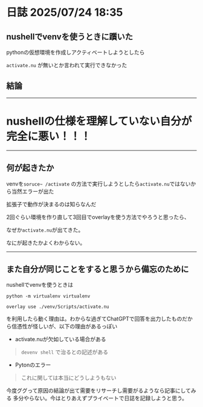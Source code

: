 # 日誌 2025/07/24 18:35

## nushellでvenvを使うときに躓いた

pythonの仮想環境を作成しアクティベートしようとしたら

`activate.nu` が無いとか言われて実行できなかった

## 結論

---

# nushellの仕様を理解していない自分が完全に悪い！！！

---

## 何が起きたか

venvを`soruce~ /activate` の方法で実行しようとしたら`activate.nu`ではないから当然エラーが出た

拡張子で動作が決まるのは知らなんだ

2回ぐらい環境を作り直して3回目でoverlayを使う方法でやろうと思ったら、

なぜか`activate.nu`が出てきた。

なにが起きたかよくわからない。

---

## また自分が同じことをすると思うから備忘のために

nushellでvenvを使うときは

`python -m virtualenv virtualenv`

`overlay use ./venv/Scripts/activate.nu`

を利用したら動く理由は。わからな過ぎてChatGPTで回答を出力したものだから信憑性が怪しいが、以下の理由があるっぽい

- activate.nuが欠如している場合がある
 
>`devenv shell` で治るとの記述がある

- Pytonのエラー
 
 >これに関しては本当にどうしようもない



今度ググって原因の結論が出て需要をリサーチし需要がるようなら記事にしてみる
多分やらない。今はとりあえずプライベートで日誌を記録しようと思う。

